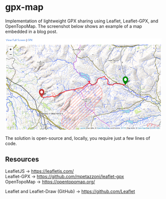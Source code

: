 # gpx-map

Implementation of lightweight GPX sharing using Leaflet, Leaflet-GPX, and OpenTopoMap. The screenshot below shows an example of a map embedded in a blog post.

![Demo Screenshot](https://github.com/jonathancraddock/gpx-map/blob/75d9c9e83f1a34add2a7ea6c589593a650768301/images/map-screenshot.png)

The solution is open-source and, locally, you require just a few lines of code.

## Resources

LeafletJS -> https://leafletjs.com/  
Leaflet-GPX -> https://github.com/mpetazzoni/leaflet-gpx  
OpenTopoMap -> https://opentopomap.org/  

Leaflet and Leaflet-Draw (GitHub) -> https://github.com/Leaflet  
